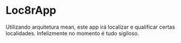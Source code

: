 # Loc8rApp
Utilizando arquitetura mean, este app irá localizar e qualificar certas localidades. Infelizmente no momento é tudo sigiloso.
